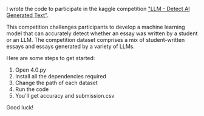 I wrote the code to participate in the kaggle competition ["LLM - Detect AI Generated Text"](https://www.kaggle.com/competitions/llm-detect-ai-generated-text/overview).

This competition challenges participants to develop a machine learning model that can accurately detect whether an essay was written by a student or an LLM. The competition dataset comprises a mix of student-written essays and essays generated by a variety of LLMs.

Here are some steps to get started:
1. Open 4.0.py
2. Install all the dependencies required
3. Change the path of each dataset
4. Run the code
5. You'll get accuracy and submission.csv 

Good luck!